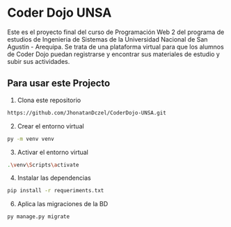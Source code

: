 # Coder Dojo UNSA

Este es el proyecto final del curso de Programación Web 2 del programa de estudios de Ingenieria de Sistemas de la Universidad Nacional de San Agustin - Arequipa. 
Se trata de una plataforma virtual para que los alumnos de Coder Dojo puedan registrarse y encontrar sus materiales de estudio y subir sus actividades.

## Para usar este Projecto

1. Clona este repositorio
```bash
https://github.com/JhonatanDczel/CoderDojo-UNSA.git
```
2. Crear el entorno virtual
```bash
py -m venv venv
```
3. Activar el entorno virtual
```bash
.\venv\Scripts\activate
```
4. Instalar las dependencias
```bash
pip install -r requeriments.txt
```
6. Aplica las migraciones de la BD
```bash
py manage.py migrate
``` 
